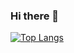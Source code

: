 ### Hi there 👋
[![Top Langs](https://github-readme-stats.vercel.app/api/top-langs/?username=paisuraj&hide_progress=true)](https://github.com/anuraghazra/github-readme-stats)

<!--
**paisuraj/paisuraj** is a ✨ _special_ ✨ repository because its `README.md` (this file) appears on your GitHub profile.

Here are some ideas to get you started:

- 🔭 I’m currently working on ...
- 🌱 I’m currently learning ...
- 👯 I’m looking to collaborate on ...
- 🤔 I’m looking for help with ...
- 💬 Ask me about ...
- 📫 How to reach me: ...
- 😄 Pronouns: ...
- ⚡ Fun fact: ...
-->
